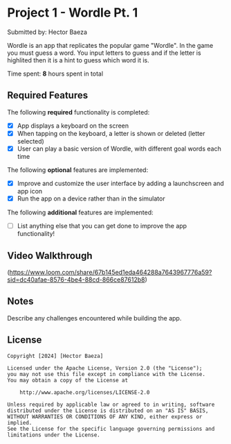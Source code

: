 # Project 1 - Wordle Pt. 1
Submitted by: Hector Baeza

Wordle is an app that replicates the popular game "Wordle". In the game you must guess a word. You input letters to guess and if the letter is highlited then it is a hint to guess which word it is.

Time spent: **8** hours spent in total

## Required Features

The following **required** functionality is completed:

- [X] App displays a keyboard on the screen
- [X] When tapping on the keyboard, a letter is shown or deleted (letter selected)
- [X] User can play a basic version of Wordle, with different goal words each time

The following **optional** features are implemented:

- [X] Improve and customize the user interface by adding a launchscreen and app icon
- [X] Run the app on a device rather than in the simulator

The following **additional** features are implemented:

- [ ] List anything else that you can get done to improve the app functionality!

## Video Walkthrough

(https://www.loom.com/share/67b145ed1eda464288a7643967776a59?sid=dc40afae-8576-4be4-88cd-866ce87612b8)


## Notes

Describe any challenges encountered while building the app.

## License

    Copyright [2024] [Hector Baeza]

    Licensed under the Apache License, Version 2.0 (the "License");
    you may not use this file except in compliance with the License.
    You may obtain a copy of the License at

        http://www.apache.org/licenses/LICENSE-2.0

    Unless required by applicable law or agreed to in writing, software
    distributed under the License is distributed on an "AS IS" BASIS,
    WITHOUT WARRANTIES OR CONDITIONS OF ANY KIND, either express or implied.
    See the License for the specific language governing permissions and
    limitations under the License.
